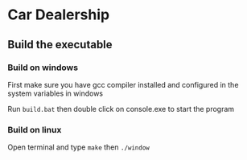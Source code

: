 # Car Dealership
## Build the executable

### Build on windows

First make sure you have gcc compiler installed and configured in the system variables in windows

Run `build.bat` then double click on console.exe to start the program

### Build on linux

Open terminal and type `make` then `./window`